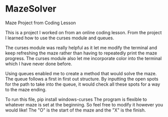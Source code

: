# MazeSolver
Maze Project from Coding Lesson

This is a project I worked on from an online coding lesson.
From the project I learned how to use the curses module and queues. 

The curses module was really helpful as it let me modify the terminal and keep refreshing the maze rather than having to repeatedly print the maze progress. The curses module also let me incorporate color into the terminal which I have never done before. 

Using queues enabled me to create a method that would solve the maze. The queue follows a first in first out structure. By inputting the open spots for the path to take into the queue, it would check all these spots for a way to the maze ending.

To run this file, pip install windows-curses
The program is flexible to whatever maze is set at the beginning. So feel free to modify it however you would like!
The "O" is the start of the maze and the "X" is the finish.
